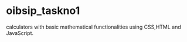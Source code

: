 # oibsip_taskno1
calculators with basic mathematical functionalities using CSS,HTML and JavaScript.
